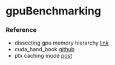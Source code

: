 # gpuBenchmarking

### Reference
* dissecting gpu memory hierarchy [link](http://www.comp.hkbu.edu.hk/~chxw/gpu_benchmark.html)
* cuda_hand_book [github](https://github.com/ArchaeaSoftware/cudahandbook)
* ptx caching mode [post](http://stackoverflow.com/questions/42889632/making-better-sense-of-the-ptx-store-caching-modes)
